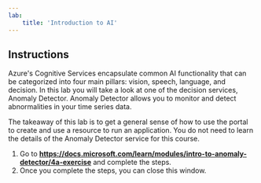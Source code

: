 ```yaml
---
lab:
    title: 'Introduction to AI'
---
```


## Instructions

Azure's Cognitive Services encapsulate common AI functionality that can be categorized into four main pillars: vision, speech, language, and decision. In this lab you will take a look at one of the decision services, Anomaly Detector. Anomaly Detector allows you to monitor and detect abnormalities in your time series data. 

The takeaway of this lab is to get a general sense of how to use the portal to create and use a resource to run an application. You do not need to learn the details of the Anomaly Detector service for this course.  

1. Go to **https://docs.microsoft.com/learn/modules/intro-to-anomaly-detector/4a-exercise** and complete the steps. 
2. Once you complete the steps, you can close this window. 


